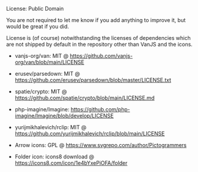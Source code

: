 License: Public Domain

You are not required to let me know if you add anything to improve it, but would be great if you did.

License is (of course) notwithstanding the licenses of dependencies which are not shipped by default in the repository other than VanJS and the icons.

- vanjs-org/van: MIT @ https://github.com/vanjs-org/van/blob/main/LICENSE

- erusev/parsedown: MIT @ https://github.com/erusev/parsedown/blob/master/LICENSE.txt

- spatie/crypto: MIT @ https://github.com/spatie/crypto/blob/main/LICENSE.md

- php-imagine/Imagine: https://github.com/php-imagine/Imagine/blob/develop/LICENSE

- yurijmikhalevich/rclip: MIT @ https://github.com/yurijmikhalevich/rclip/blob/main/LICENSE

- Arrow icons: GPL @ https://www.svgrepo.com/author/Pictogrammers

- Folder icon: icons8 download @ https://icons8.com/icon/1e4bYxePiOFA/folder

